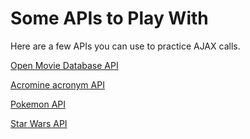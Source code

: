 # Some APIs to Play With

Here are a few APIs you can use to practice AJAX calls.

[Open Movie Database API](http://www.omdbapi.com/)

[Acromine acronym API](http://www.nactem.ac.uk/software/acromine/rest.html)

[Pokemon API](http://pokeapi.co/)

[Star Wars API](https://swapi.co/)
